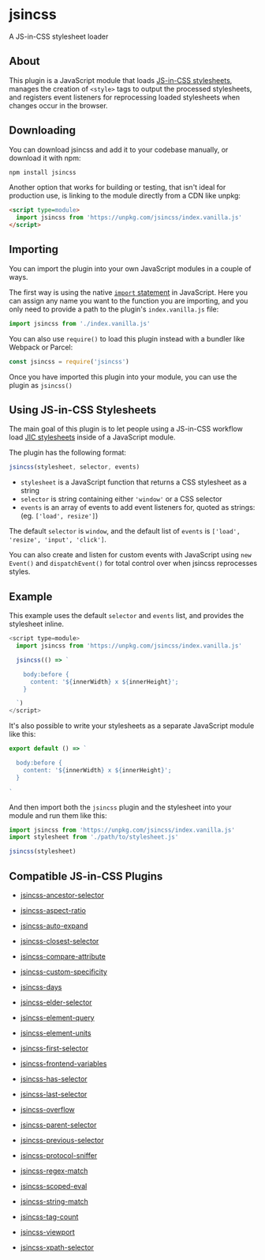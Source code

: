 # jsincss

A JS-in-CSS stylesheet loader

## About

This plugin is a JavaScript module that loads [JS-in-CSS stylesheets](https://responsive.style/theory/what-is-a-jic-stylesheet.html), manages the creation of `<style>` tags to output the processed stylesheets, and registers event listeners for reprocessing loaded stylesheets when changes occur in the browser.

## Downloading

You can download jsincss and add it to your codebase manually, or download it with npm:

```bash
npm install jsincss
```

Another option that works for building or testing, that isn't ideal for production use, is linking to the module directly from a CDN like unpkg:

```html
<script type=module>
  import jsincss from 'https://unpkg.com/jsincss/index.vanilla.js'
</script>
```

## Importing

You can import the plugin into your own JavaScript modules in a couple of ways.

The first way is using the native [`import` statement](https://developer.mozilla.org/en-US/docs/Web/JavaScript/Reference/Statements/import) in JavaScript. Here you can assign any name you want to the function you are importing, and you only need to provide a path to the plugin's `index.vanilla.js` file:

```js
import jsincss from './index.vanilla.js'
```

You can also use `require()` to load this plugin instead with a bundler like Webpack or Parcel:

```js
const jsincss = require('jsincss')
```

Once you have imported this plugin into your module, you can use the plugin as `jsincss()`

## Using JS-in-CSS Stylesheets

The main goal of this plugin is to let people using a JS-in-CSS workflow load [JIC stylesheets](https://responsive.style/theory/what-is-a-jic-stylesheet.html) inside of a JavaScript module.

The plugin has the following format:

```js
jsincss(stylesheet, selector, events)
```

- `stylesheet` is a JavaScript function that returns a CSS stylesheet as a string
- `selector` is string containing either `'window'` or a CSS selector 
- `events` is an array of events to add event listeners for, quoted as strings: (eg. `['load', resize']`)

The default `selector` is `window`, and the default list of `events` is `['load', 'resize', 'input', 'click']`.

You can also create and listen for custom events with JavaScript using `new Event()` and `dispatchEvent()` for total control over when jsincss reprocesses styles.

## Example

This example uses the default `selector` and `events` list, and provides the stylesheet inline.

```js
<script type=module>
  import jsincss from 'https://unpkg.com/jsincss/index.vanilla.js'

  jsincss(() => `

    body:before {
      content: '${innerWidth} x ${innerHeight}';
    }

  `)
</script>
```

It's also possible to write your stylesheets as a separate JavaScript module like this:

```js
export default () => `

  body:before {
    content: '${innerWidth} x ${innerHeight}';
  }

`
```

And then import both the `jsincss` plugin and the stylesheet into your module and run them like this:

```js
import jsincss from 'https://unpkg.com/jsincss/index.vanilla.js'
import stylesheet from './path/to/stylesheet.js'

jsincss(stylesheet)
```

## Compatible JS-in-CSS Plugins

- [jsincss-ancestor-selector](https://github.com/tomhodgins/jsincss-ancestor-selector)
- [jsincss-aspect-ratio](https://github.com/tomhodgins/jsincss-aspect-ratio)
- [jsincss-auto-expand](https://github.com/tomhodgins/jsincss-auto-expand)
- [jsincss-closest-selector](https://github.com/tomhodgins/jsincss-closest-selector)
- [jsincss-compare-attribute](https://github.com/tomhodgins/jsincss-compare-attribute)
- [jsincss-custom-specificity](https://github.com/tomhodgins/jsincss-custom-specificity)
- [jsincss-days](https://github.com/tomhodgins/jsincss-days)
- [jsincss-elder-selector](https://github.com/tomhodgins/jsincss-elder-selector)
- [jsincss-element-query](https://github.com/tomhodgins/jsincss-element-query)
- [jsincss-element-units](https://github.com/tomhodgins/jsincss-element-units)
- [jsincss-first-selector](https://github.com/tomhodgins/jsincss-first-selector)
- [jsincss-frontend-variables](https://github.com/tomhodgins/jsincss-frontend-variables)
- [jsincss-has-selector](https://github.com/tomhodgins/jsincss-has-selector)
- [jsincss-last-selector](https://github.com/tomhodgins/jsincss-last-selector)
- [jsincss-overflow](https://github.com/tomhodgins/jsincss-overflow)
- [jsincss-parent-selector](https://github.com/tomhodgins/jsincss-parent-selector)
- [jsincss-previous-selector](https://github.com/tomhodgins/jsincss-previous-selector)
- [jsincss-protocol-sniffer](https://github.com/tomhodgins/jsincss-protocol-sniffer)
- [jsincss-regex-match](https://github.com/tomhodgins/jsincss-regex-match)
- [jsincss-scoped-eval](https://github.com/tomhodgins/jsincss-scoped-eval)
- [jsincss-string-match](https://github.com/tomhodgins/jsincss-string-match)

- [jsincss-tag-count](https://github.com/tomhodgins/jsincss-tag-count)
- [jsincss-viewport](https://github.com/tomhodgins/jsincss-viewport)


- [jsincss-xpath-selector](https://github.com/tomhodgins/jsincss-xpath-selector)